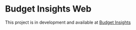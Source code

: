 # Budget Insights Web

This project is in development and available at [Budget Insights](https://budgetinsights.xyz)
